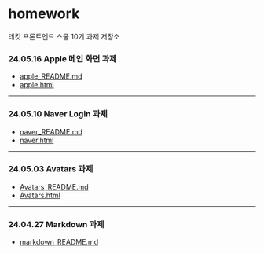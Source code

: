 # homework
테킷 프론트엔드 스쿨 10기 과제 저장소

### 24.05.16 Apple 메인 화면 과제
- <a href="https://github.com/ttining-real/homework/blob/main/apple/apple.md" target="_blank">apple_README.md</a>
- <a href="https://ttining-real.github.io/homework/apple/apple.html" target="_blank">apple.html</a>

<hr>

### 24.05.10 Naver Login 과제
- <a href="https://github.com/ttining-real/homework/blob/main/naver/naver.md" target="_blank">naver_README.md</a>
- <a href="https://ttining-real.github.io/homework/naver/naver.html" target="_blank">naver.html</a>

<hr>

### 24.05.03 Avatars 과제
- <a href="https://github.com/ttining-real/homework/blob/main/avatars/avatars.md" target="_blank">Avatars_README.md</a>
- <a href="https://ttining-real.github.io/homework/avatars/avatars.html" target="_blank">Avatars.html</a>

<hr>

### 24.04.27 Markdown 과제
- <a href="https://github.com/ttining-real/homework/blob/main/markdown/markdown.md" target="_blank">markdown_README.md</a>